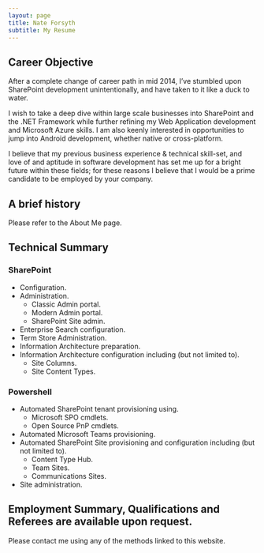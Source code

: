 ```yaml
---
layout: page
title: Nate Forsyth
subtitle: My Resume
---
```


## Career Objective

After a complete change of career path in mid 2014, I’ve stumbled upon SharePoint development unintentionally, and have taken to it like a duck to water.

I wish to take a deep dive within large scale businesses into SharePoint and the .NET Framework while further refining my Web Application development and Microsoft Azure skills. I am also keenly interested in opportunities to jump into Android development, whether native or cross-platform.

I believe that my previous business experience & technical skill-set, and love of and aptitude in software development has set me up for a bright future within these fields; for these reasons I believe that I would be a prime candidate to be employed by your company.

## A brief history

Please refer to the About Me page.

## Technical Summary

### SharePoint

- Configuration.
- Administration.
  - Classic Admin portal.
  - Modern Admin portal.
  - SharePoint Site admin.
- Enterprise Search configuration.
- Term Store Administration.
- Information Architecture preparation.
- Information Architecture configuration including (but not limited to).
  - Site Columns.
  - Site Content Types.

### Powershell

- Automated SharePoint tenant provisioning using.
  - Microsoft SPO cmdlets.
  - Open Source PnP cmdlets.
- Automated Microsoft Teams provisioning.
- Automated SharePoint Site provisioning and configuration including (but not limited to).
  - Content Type Hub.
  - Team Sites.
  - Communications Sites.
- Site administration.





## Employment Summary, Qualifications and Referees are available upon request.

Please contact me using any of the methods linked to this website.
